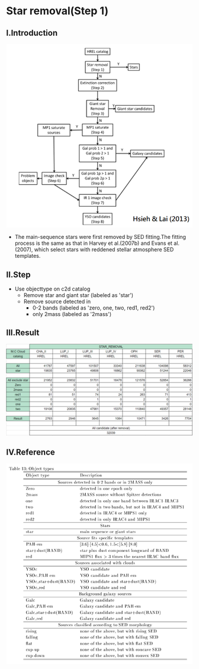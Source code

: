 # **Star removal(Step 1)**
## **I.Introduction**
<img src='../../Templates_and_Charts/Steps.png'/>

- The main-sequence stars were first removed by SED fitting.The fitting process is the same as that in Harvey et al.(2007b) and Evans et al. (2007), which select stars with reddened stellar atmosphere SED templates.

## **II.Step**
- Use objecttype on c2d catalog
  - Remove star and giant star (labeled as 'star')
  - Remove source detected in
    - 0-2 bands (labeled as 'zero, one, two, red1, red2')
    - only 2mass (labeled as '2mass')

## **III.Result**
<img src='../../Templates_and_Charts/Star_removal.png'>

## **IV.Reference**
<img src='../../Templates_and_Charts/c2d_obtype.png'/>
